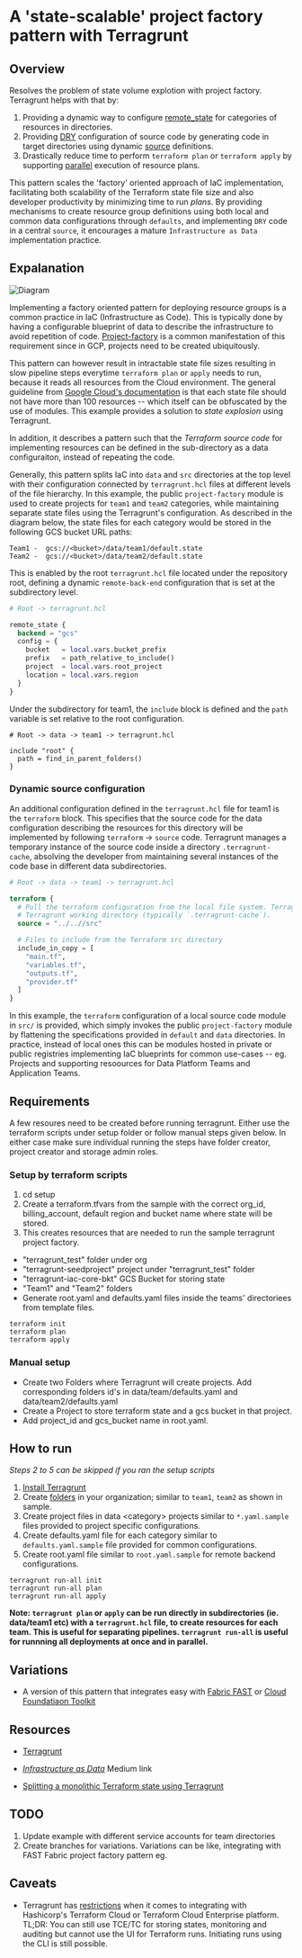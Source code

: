 # A 'state-scalable' project factory pattern with Terragrunt

## Overview

Resolves the problem of state volume explotion with project factory. Terragrunt helps with that by:

1. Providing a dynamic way to configure [remote_state](https://terragrunt.gruntwork.io/docs/features/keep-your-remote-state-configuration-dry/#keep-your-remote-state-configuration-dry) for categories of resources in directories.
1. Providing [DRY](https://en.wikipedia.org/wiki/Don%27t_repeat_yourself) configuration of source code by generating code in target directories using dynamic [source](https://terragrunt.gruntwork.io/docs/features/keep-your-terraform-code-dry/#motivation) definitions.
1. Drastically reduce time to perform `terraform plan` or `terraform apply` by supporting [parallel](https://terragrunt.gruntwork.io/docs/features/execute-terraform-commands-on-multiple-modules-at-once/) execution of resource plans.

This pattern scales the 'factory' oriented approach of IaC implementation, facilitating both scalability of the Terraform state file size and also developer productivity by minimizing time to run *plans*. By providing mechanisms to create resource group definitions using both local and common data configurations through `defaults`, and implementing `DRY` code in a central `source`, it encourages a mature `Infrastructure as Data` implementation practice.

## Expalanation

![Diagram](docs/images/image2.png)

Implementing a factory oriented pattern for deploying resource groups is a common practice in IaC (Infrastructure as Code). This is typically done by having a configurable blueprint of data to describe the infrastructure to avoid repetition of code. [Project-factory](https://registry.terraform.io/modules/terraform-google-modules/project-factory/google/latest) is a common manifestation of this requirement since in GCP, projects need to be created ubiquitously.

 This pattern can however result in intractable state file sizes resulting in slow pipeline steps everytime `terraform plan` or `apply` needs to run, because it reads all resources from the Cloud environment. The general guideline from [Google Cloud's documentation](https://cloud.google.com/docs/terraform/best-practices-for-terraform#minimize-resources) is that each state file should not have more than 100 resources -- which itself can be obfuscated by the use of modules. This example provides a solution to *state explosion* using Terragrunt.

In addition, it describes a pattern such that the *Terraform source code* for implementing resources can be defined in the sub-directory as a data configuraiton, instead of repeating the code.

Generally, this pattern splits IaC into `data` and `src` directories at the top level with their configuration connected by `terragrunt.hcl` files at different levels of the file hierarchy. In this example, the public `project-factory` module is used to create projects for `team1` and `team2` categories, while maintaining separate state files using the Terragrunt's configuration. As described in the diagram below, the state files for each category would be stored in the following GCS bucket URL paths:

```
Team1 -  gcs://<bucket>/data/team1/default.state
Team2 -  gcs://<bucket>/data/team2/default.state
```

This is enabled by the root `terragrunt.hcl` file located under the repository root, defining a dynamic `remote-back-end` configuration that is set at the subdirectory level.

```terraform
# Root -> terragrunt.hcl

remote_state {
  backend = "gcs"
  config = {
    bucket   = local.vars.bucket_prefix
    prefix   = path_relative_to_include()
    project  = local.vars.root_project
    location = local.vars.region
  }
}
```

Under the subdirectory for team1, the `include` block is defined and the `path` variable is set relative to the root configuration.

```
# Root -> data -> team1 -> terragrunt.hcl

include "root" {
  path = find_in_parent_folders()
}
```

### Dynamic source configuration

An additional configuration defined in the `terragrunt.hcl` file for team1 is the `terraform` block. This specifies that the source code for the data configuration describing the resources for this directory will be implemented by following `terraform` -> `source` code. Terragrunt manages a temporary instance of the source code inside a directory `.terragrunt-cache`, absolving the developer from maintaining several instances of the code base in different data subdirectories.

```terraform
# Root -> data -> team1 -> terragrunt.hcl

terraform {
  # Pull the terraform configuration from the local file system. Terragrunt will make a copy of the source folder in the
  # Terragrunt working directory (typically `.terragrunt-cache`).
  source = "../..//src"

  # Files to include from the Terraform src directory
  include_in_copy = [
    "main.tf",
    "variables.tf",
    "outputs.tf",
    "provider.tf"
  ]
}
```

In this example, the `terraform` configuration of a local source code module in `src/` is provided, which simply invokes the public `project-factory` module by flattening the specifications provided in `default` and `data` directories. In practice, instead of local ones this can be modules hosted in private or public registries implementing IaC blueprints for common use-cases -- eg. Projects and supporting resoources for Data Platform Teams and Application Teams.

## Requirements

A few resoures need to be created before running terragrunt. Either use the terraform scripts under setup folder or follow manual steps given below.
In either case make sure individual running the steps have folder creator, project creator and storage admin roles.

### Setup by terraform scripts

1. cd setup
2. Create a terraform.tfvars from the sample with the correct org_id, billing_account, default region and bucket name where state will be stored.
3. This creates resources that are needed to run the sample terragrunt project factory.

- "terragrunt_test" folder under org
- "terragrunt-seedproject" project under "terragrunt_test" folder
- "terragrunt-iac-core-bkt" GCS Bucket for storing state
- "Team1" and "Team2" folders
- Generate root.yaml and defaults.yaml files inside the teams' directoriees from template files.

```
terraform init
terraform plan
terraform apply
```

### Manual setup

- Create two Folders where Terragrunt will create projects. Add corresponding folders id's in data/team/defaults.yaml and data/team2/defaults.yaml
- Create a Project to store terraform state and a gcs bucket in that project.
- Add project_id and gcs_bucket name in root.yaml.


## How to run
*Steps 2 to 5 can be skipped if you ran the setup scripts*

1. [Install Terragrunt](https://terragrunt.gruntwork.io/docs/getting-started/install/)
1. Create [folders](https://cloud.google.com/resource-manager/docs/creating-managing-folders#creating-folders) in your organization; similar to `team1`, `team2` as shown in sample. 
1. Create project files in data \<category\>  projects similar to `*.yaml.sample` files provided to project specific configurations.
1. Create defaults.yaml file for each category similar to `defaults.yaml.sample` file provided for common configurations.
1. Create root.yaml file similar to `root.yaml.sample` for remote backend configurations.

```
terragrunt run-all init
terragrunt run-all plan
terragrunt run-all apply
```

**Note: `terragrunt plan` or `apply` can be run directly in subdirectories (ie. data/team1 etc) with a `terragrunt.hcl` file, to create resources for each team. This is useful for separating pipelines. `terragrunt run-all` is useful for runnning all deployments at once and in parallel.** 

## Variations

- A version of this pattern that integrates easy with [Fabric FAST](https://github.com/GoogleCloudPlatform/cloud-foundation-fabric/tree/master/blueprints/factories/project-factory) or [Cloud Foundatiaon Toolkit](https://github.com/GoogleCloudPlatform/cloud-foundation-toolkit)

## Resources

- [Terragrunt](https://terragrunt.gruntwork.io/docs/getting-started)

- [*Infrastructure as Data*](https://medium.com/dzerolabs/shifting-from-infrastructure-as-code-to-infrastructure-as-data-bdb1ae1840e3) Medium link
- [Splitting a monolithic Terraform state using Terragrunt](https://medium.com/cts-technologies/murdering-monoliths-using-terragrunt-to-split-monolithic-terraform-state-up-into-multiple-stacks-17ead2d8e0e9)

## TODO

1. Update example with different service accounts for team directories
1. Create branches for variations. Variations can be like, integrating with FAST Fabric project factory pattern eg.

## Caveats

- Terragrunt has [restrictions](https://docs.gruntwork.io/guides/working-with-code/tfc-integration) when it comes to integrating with Hashicorp's Terraform Cloud or Terraform Cloud Enterprise platform. TL;DR: You can still use TCE/TC for storing states, monitoring and auditing but cannot use the UI for Terraform runs. Initiating runs using the CLI is still possible.
